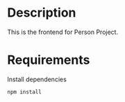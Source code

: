 Description
===

This is the frontend for Person Project.

Requirements
===

Install dependencies

```
npm install
```
